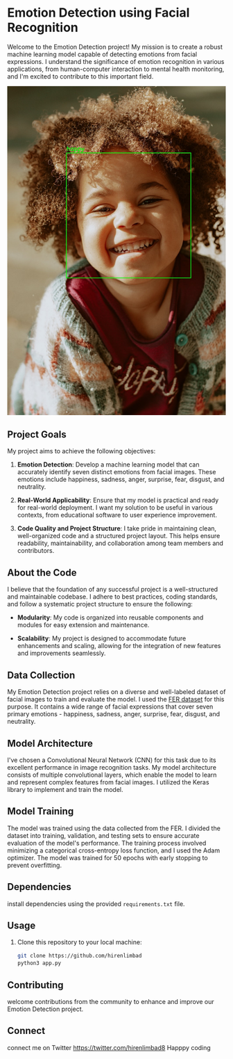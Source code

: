 # Emotion Detection using Facial Recognition

Welcome to the Emotion Detection project! My mission is to create a robust machine learning model capable of detecting emotions from facial expressions. I understand the significance of emotion recognition in various applications, from human-computer interaction to mental health monitoring, and I'm excited to contribute to this important field.

<img src="Happy face.jpeg" alt="Example Image" height=50%>

## Project Goals
My project aims to achieve the following objectives:

1. **Emotion Detection**: Develop a machine learning model that can accurately identify seven distinct emotions from facial images. These emotions include happiness, sadness, anger, surprise, fear, disgust, and neutrality.

2. **Real-World Applicability**: Ensure that my model is practical and ready for real-world deployment. I want my solution to be useful in various contexts, from educational software to user experience improvement.

3. **Code Quality and Project Structure**: I take pride in maintaining clean, well-organized code and a structured project layout. This helps ensure readability, maintainability, and collaboration among team members and contributors.

## About the Code
I believe that the foundation of any successful project is a well-structured and maintainable codebase. I adhere to best practices, coding standards, and follow a systematic project structure to ensure the following:

- **Modularity**: My code is organized into reusable components and modules for easy extension and maintenance.

- **Scalability**: My project is designed to accommodate future enhancements and scaling, allowing for the integration of new features and improvements seamlessly.

## Data Collection
My Emotion Detection project relies on a diverse and well-labeled dataset of facial images to train and evaluate the model. I used the [FER dataset](https://www.kaggle.com/datasets/jonathanoheix/face-expression-recognition-dataset/data) for this purpose. It contains a wide range of facial expressions that cover seven primary emotions - happiness, sadness, anger, surprise, fear, disgust, and neutrality.

## Model Architecture
I've chosen a Convolutional Neural Network (CNN) for this task due to its excellent performance in image recognition tasks. My model architecture consists of multiple convolutional layers, which enable the model to learn and represent complex features from facial images. I utilized the Keras library to implement and train the model.

## Model Training
The model was trained using the data collected from the FER. I divided the dataset into training, validation, and testing sets to ensure accurate evaluation of the model's performance. The training process involved minimizing a categorical cross-entropy loss function, and I used the Adam optimizer. The model was trained for 50 epochs with early stopping to prevent overfitting.

## Dependencies
install dependencies using the provided `requirements.txt` file.

## Usage
1. Clone this repository to your local machine:

   ```bash
   git clone https://github.com/hirenlimbad
   python3 app.py
   ```
## Contributing
welcome contributions from the community to enhance and improve our Emotion Detection project.

## Connect 
connect me on Twitter https://twitter.com/hirenlimbad8
Happpy coding
